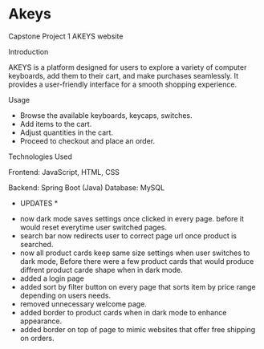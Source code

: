 # Akeys
Capstone Project 1 AKEYS website

Introduction

AKEYS is a platform designed for users to explore a variety of computer keyboards, add them to their cart, and make purchases seamlessly. It provides a user-friendly interface for a smooth shopping experience.

Usage
- Browse the available keyboards, keycaps, switches.
- Add items to the cart.
- Adjust quantities in the cart.
- Proceed to checkout and place an order.

Technologies Used

Frontend: JavaScript, HTML, CSS

Backend: Spring Boot (Java)
Database: MySQL

* UPDATES *
- now dark mode saves settings once clicked in every page. before it would reset everytime user switched pages.
- search bar now redirects user to correct page url once product is searched.
- now all product cards keep same size settings when user switches to dark mode, Before there were a few product cards that would produce diffrent product carde shape
when in dark mode.
- added a login page
- added sort by filter button on every page that sorts item by price range depending on users needs.
- removed unnecessary welcome page.
- added border to product cards when in dark mode to enhance appearance.
- added border on top of page to mimic websites that offer free shipping on orders.

